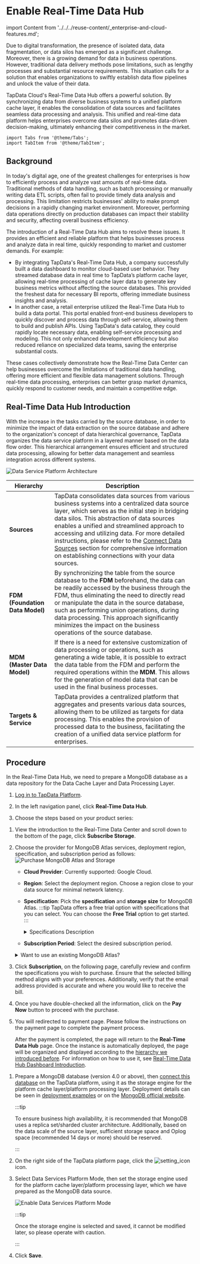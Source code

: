 # Enable Real-Time Data Hub

import Content from '../../../reuse-content/_enterprise-and-cloud-features.md';

<Content />

Due to digital transformation, the presence of isolated data, data fragmentation, or data silos has emerged as a significant challenge. Moreover, there is a growing demand for data in business operations. However, traditional data delivery methods pose limitations, such as lengthy processes and substantial resource requirements. This situation calls for a solution that enables organizations to swiftly establish data flow pipelines and unlock the value of their data.

TapData Cloud's Real-Time Data Hub offers a powerful solution. By synchronizing data from diverse business systems to a unified platform cache layer, it enables the consolidation of data sources and facilitates seamless data processing and analysis. This unified and real-time data platform helps enterprises overcome data silos and promotes data-driven decision-making, ultimately enhancing their competitiveness in the market.


```mdx-code-block
import Tabs from '@theme/Tabs';
import TabItem from '@theme/TabItem';
```

## Background

In today's digital age, one of the greatest challenges for enterprises is how to efficiently process and analyze vast amounts of real-time data. Traditional methods of data handling, such as batch processing or manually writing data ETL scripts, often fail to provide timely data analysis and processing. This limitation restricts businesses' ability to make prompt decisions in a rapidly changing market environment. Moreover, performing data operations directly on production databases can impact their stability and security, affecting overall business efficiency.

The introduction of a Real-Time Data Hub aims to resolve these issues. It provides an efficient and reliable platform that helps businesses process and analyze data in real time, quickly responding to market and customer demands. For example:

* By integrating TapData's Real-Time Data Hub, a company successfully built a data dashboard to monitor cloud-based user behavior. They streamed database data in real time to TapData’s platform cache layer, allowing real-time processing of cache layer data to generate key business metrics without affecting the source databases. This provided the freshest data for necessary BI reports, offering immediate business insights and analysis.
* In another case, a retail enterprise utilized the Real-Time Data Hub to build a data portal. This portal enabled front-end business developers to quickly discover and process data through self-service, allowing them to build and publish APIs. Using TapData's data catalog, they could rapidly locate necessary data, enabling self-service processing and modeling. This not only enhanced development efficiency but also reduced reliance on specialized data teams, saving the enterprise substantial costs.

These cases collectively demonstrate how the Real-Time Data Center can help businesses overcome the limitations of traditional data handling, offering more efficient and flexible data management solutions. Through real-time data processing, enterprises can better grasp market dynamics, quickly respond to customer needs, and maintain a competitive edge.

## <span id="intro">Real-Time Data Hub Introduction</span>

With the increase in the tasks carried by the source database, in order to minimize the impact of data extraction on the source database and adhere to the organization's concept of data hierarchical governance, TapData organizes the data service platform in a layered manner based on the data flow order. This hierarchical arrangement ensures efficient and structured data processing, allowing for better data management and seamless integration across different systems.

![Data Service Platform Architecture](../../../images/ldp_architecture.png)

| Hierarchy | Description                                                                                                                                                                                                                                                                                                                                                                                                                                                                              |
| -------------------- |------------------------------------------------------------------------------------------------------------------------------------------------------------------------------------------------------------------------------------------------------------------------------------------------------------------------------------------------------------------------------------------------------------------------------------------------------------------------------------------|
| **Sources** | TapData consolidates data sources from various business systems into a centralized data source layer, which serves as the initial step in bridging data silos. This abstraction of data sources enables a unified and streamlined approach to accessing and utilizing data. For more detailed instructions, please refer to the [Connect Data Sources](../../../prerequisites/README.md) section for comprehensive information on establishing connections with your data sources. |
| **FDM (Foundation Data Model)** | By synchronizing the table from the source database to the **FDM** beforehand, the data can be readily accessed by the business through the FDM, thus eliminating the need to directly read or manipulate the data in the source database, such as performing union operations, during data processing. This approach significantly minimizes the impact on the business operations of the source database.                                         |
| **MDM (Master Data Model)** | If there is a need for extensive customization of data processing or operations, such as generating a wide table, it is possible to extract the data table from the FDM and perform the required operations within the **MDM**. This allows for the generation of model data that can be used in the final business processes.                                                                                                                      |
| **Targets & Service** | TapData provides a centralized platform that aggregates and presents various data sources, allowing them to be utilized as targets for data processing. This enables the provision of processed data to the business, facilitating the creation of a unified data service platform for enterprises.                                                                                                                                                                                |



## Procedure

In the Real-Time Data Hub, we need to prepare a MongoDB database as a data repository for the Data Cache Layer and Data Processing Layer.

1. [Log in to TapData Platform](../../log-in.md).

2. In the left navigation panel, click **Real-Time Data Hub**.

3. Choose the steps based on your product series:

<Tabs className="unique-tabs">
<TabItem value="TapData Cloud" default>

1. View the introduction to the Real-Time Data Center and scroll down to the bottom of the page, click **Subscribe Storage**.

2. Choose the provider for MongoDB Atlas services, deployment region, specification, and subscription period as follows:
   ![Purchase MongoDB Atlas and Storage](../../../images/purchase_storage.png)

   * **Cloud Provider**: Currently supported: Google Cloud.
   * **Region**: Select the deployment region. Choose a region close to your data source for minimal network latency.
   * **Specification**: Pick the **specification** and **storage size** for MongoDB Atlas.
     :::tip
     TapData offers a free trial option with specifications that you can select. You can choose the **Free Trial** option to get started.
     :::

     <details><summary>Specifications Description</summary>
     <ul>
     <li>M10: 2 vCPUs, 2 GB RAM</li>
     <li>M20: 2 vCPUs, 4 GB RAM</li>
     <li>M30: 2 vCPUs, 8 GB RAM</li>
     <li>M40: 4 vCPUs, 16 GB RAM</li>
     <li>M50: 8 vCPUs, 32 GB RAM</li>
     <li>M60: 16 vCPUs, 64 GB RAM</li>
     </ul>
     </details>
   * **Subscription Period**: Select the desired subscription <span id="atlas">period</span>.
   <details><summary>Want to use an existing MongoDB Atlas?</summary>
     At the top of the page, click on <b>click here to privede the connection information</b>, and fill in the MongoDB Atlas connection URL.
   </details>

3. Click **Subscription**, on the following page, carefully review and confirm the specifications you wish to purchase. Ensure that the selected billing method aligns with your preferences. Additionally, verify that the email address provided is accurate and where you would like to receive the bill.

4. Once you have double-checked all the information, click on the **Pay Now** button to proceed with the purchase.

5. You will redirected to payment page. Please follow the instructions on the payment page to complete the payment process.

   After the payment is completed, the page will return to the **Real-Time Data Hub** page. Once the instance is automatically deployed, the page will be organized and displayed according to the [hierarchy we introduced before](#intro). For information on how to use it, see [Real-Time Data Hub Dashboard Introduction](daas-mode-dashboard.md).

</TabItem>

<TabItem value="TapData Enterprise">

1. Prepare a MongoDB database (version 4.0 or above), then [connect this database](../../../prerequisites/on-prem-databases/mongodb.md) on the TapData platform, using it as the storage engine for the platform cache layer/platform processing layer. Deployment details can be seen in [deployment examples](../../../administration/production-deploy/install-replica-mongodb.md) or on the [MongoDB official website](https://www.mongodb.com/docs/manual/administration/install-on-linux/).

   :::tip

   To ensure business high availability, it is recommended that MongoDB uses a replica set/sharded cluster architecture. Additionally, based on the data scale of the source layer, sufficient storage space and Oplog space (recommended 14 days or more) should be reserved.

   :::

2. On the right side of the TapData platform page, click the ![setting_icon](../../../images/setting_icon.png) icon.

3. Select Data Services Platform Mode, then set the storage engine used for the platform cache layer/platform processing layer, which we have prepared as the MongoDB data source.

   ![Enable Data Services Platform Mode](../../../images/enable_daas_mode.png)

   :::tip

   Once the storage engine is selected and saved, it cannot be modified later, so please operate with caution.

   :::

4. Click **Save**.

</TabItem>
</Tabs>


